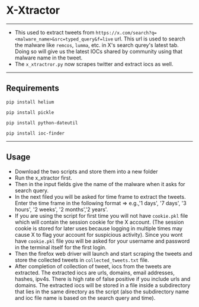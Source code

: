 # X-Xtractor
---

- This used to extract tweets from `https://x.com/search?q=<malware_name>&src=typed_query&f=live` url. This url is used to search the malware like `remcos`, `lumma`, etc. in X's search qurey's latest tab. Doing so will give us the latest IOCs shared by community using that malware name in the tweet.
- The `x_xtractror.py` now scrapes twitter and extract iocs as well.
---
## Requirements

```
pip install helium
```

```
pip install pickle
```

```
pip install python-dateutil
```

```
pip install ioc-finder
```

---
## Usage
- Download the two scripts and store them into a new folder
- Run the x_xtractor first.
- Then in the input fields give the name of the malware when it asks for search query.
- In the next filed you will be asked for time frame to extract the tweets. Enter the time frame in the following format => e.g.,'1 days', '7 days', '3 hours', '2 weeks', '2 months','2 years'.
- If you are using the script for first time you will not have `cookie.pkl` file which will contain the session cookie for the X account. (The session cookie is stored for later uses because logging in multiple times may cause X to flag your account for suspicious activity). Since you wont have `cookie.pkl` file you will be asked for your username and password in the terminal itself for the first login.
- Then the firefox web driver will launch and start scraping the tweets and store the collected tweets in `collected_tweets.txt` file.
- After completion of collection of tweet, iocs from the tweets are extracted. The extracted iocs are urls, domains, email addresses, hashes, ipv4s. There is high rate of false positive if you include urls and domains. The extracted iocs will be stored in a file inside a subdirectory that lies in the same directory as the script (also the subdirectory name and ioc file name is based on the search query and time).
